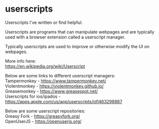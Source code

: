 # userscripts
Userscripts I've written or find helpful.

Userscripts are programs that can manipulate webpages and are typically used with a browser extension called a userscript manager.

Typically userscripts are used to improve or otherwise modify the UI on webpages.

More info here:  
https://en.wikipedia.org/wiki/Userscript

Below are some links to different userscript managers:  
Tampermonkey - https://www.tampermonkey.net/  
Violentmonkey - https://violentmonkey.github.io/  
Greasemonkey - https://www.greasespot.net/  
Userscripts for ios/ipados - https://apps.apple.com/us/app/userscripts/id1463298887

Below are some userscript repositories:  
Greasy Fork - https://greasyfork.org/  
OpenUserJS - https://openuserjs.org/

